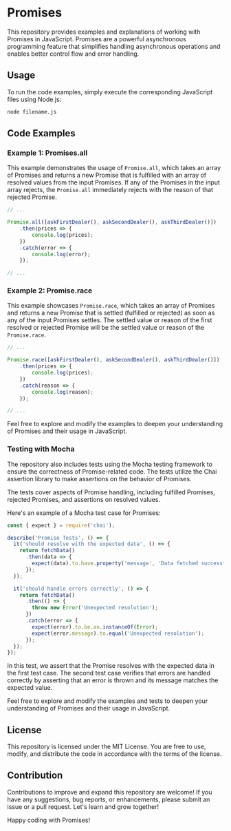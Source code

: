 # Promises

This repository provides examples and explanations of working with Promises in JavaScript. Promises are a powerful asynchronous programming feature that simplifies handling asynchronous operations and enables better control flow and error handling.

## Usage

To run the code examples, simply execute the corresponding JavaScript files using Node.js:

```bash
node filename.js
```

## Code Examples

### Example 1: Promises.all

This example demonstrates the usage of `Promise.all`, which takes an array of Promises and returns a new Promise that is fulfilled with an array of resolved values from the input Promises. If any of the Promises in the input array rejects, the `Promise.all` immediately rejects with the reason of that rejected Promise.

```javascript
// ...

Promise.all([askFirstDealer(), askSecondDealer(), askThirdDealer()])
    .then(prices => {
        console.log(prices);
    })
    .catch(error => {
        console.log(error);
    });

// ...
```

### Example 2: Promise.race

This example showcases `Promise.race`, which takes an array of Promises and returns a new Promise that is settled (fulfilled or rejected) as soon as any of the input Promises settles. The settled value or reason of the first resolved or rejected Promise will be the settled value or reason of the `Promise.race`.

```javascript
// ...

Promise.race([askFirstDealer(), askSecondDealer(), askThirdDealer()])
    .then(prices => {
        console.log(prices);
    })
    .catch(reason => {
        console.log(reason);
    });

// ...
```

Feel free to explore and modify the examples to deepen your understanding of Promises and their usage in JavaScript.

### Testing with Mocha

The repository also includes tests using the Mocha testing framework to ensure the correctness of Promise-related code. The tests utilize the Chai assertion library to make assertions on the behavior of Promises.

The tests cover aspects of Promise handling, including fulfilled Promises, rejected Promises, and assertions on resolved values.

Here's an example of a Mocha test case for Promises:

```javascript
const { expect } = require('chai');

describe('Promise Tests', () => {
  it('should resolve with the expected data', () => {
    return fetchData()
      .then(data => {
        expect(data).to.have.property('message', 'Data fetched successfully');
      });
  });

  it('should handle errors correctly', () => {
    return fetchData()
      .then(() => {
        throw new Error('Unexpected resolution');
      })
      .catch(error => {
        expect(error).to.be.an.instanceOf(Error);
        expect(error.message).to.equal('Unexpected resolution');
      });
  });
});
```

In this test, we assert that the Promise resolves with the expected data in the first test case. The second test case verifies that errors are handled correctly by asserting that an error is thrown and its message matches the expected value.

Feel free to explore and modify the examples and tests to deepen your understanding of Promises and their usage in JavaScript.

## License

This repository is licensed under the MIT License. You are free to use, modify, and distribute the code in accordance with the terms of the license.

## Contribution

Contributions to improve and expand this repository are welcome! If you have any suggestions, bug reports, or enhancements, please submit an issue or a pull request. Let's learn and grow together!

Happy coding with Promises!